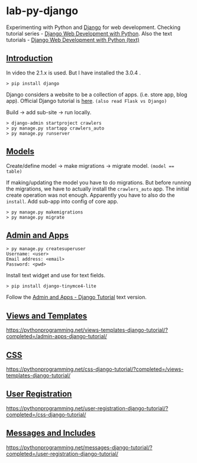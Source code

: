# lab-py-django

Experimenting with Python and [Django](https://www.djangoproject.com/) for web development. Checking tutorial series - [Django Web Development with Python](https://www.youtube.com/watch?v=yD0_1DPmfKM&list=PLQVvvaa0QuDe9nqlirjacLkBYdgc2inh3). Also the text tutorials - [Django Web Development with Python (text)](https://pythonprogramming.net/admin-apps-django-tutorial/)

## [Introduction](https://www.youtube.com/watch?v=yD0_1DPmfKM&list=PLQVvvaa0QuDe9nqlirjacLkBYdgc2inh3)

In video the 2.1.x is used. But I have installed the 3.0.4 .

```
> pip install django
```

Django considers a website to be a collection of apps. (i.e. store app, blog app). Official Django tutorial is [here](https://docs.djangoproject.com/en/3.0/intro/tutorial01/). `(also read Flask vs Django)`

Build -> add sub-site -> run locally.

```
> django-admin startproject crawlers
> py manage.py startapp crawlers_auto
> py manage.py runserver
```

## [Models](https://www.youtube.com/watch?v=aXxIjeGR6po&list=PLQVvvaa0QuDe9nqlirjacLkBYdgc2inh3&index=2)

Create/define model -> make migrations -> migrate model. `(model == table)`

If making/updating the model you have to do migrations. But before running the migrations, we have to actually install the `crawlers_auto` app. The initial create operation was not enough. Apparently you have to also do the `install`. Add sub-app into config of core app.

```
> py manage.py makemigrations
> py manage.py migrate
```

## [Admin and Apps](https://www.youtube.com/watch?v=BJfyATa9nX0&list=PLQVvvaa0QuDe9nqlirjacLkBYdgc2inh3&index=3)

```
> py manage.py createsuperuser
Username: <user>
Email address: <email>
Password: <pwd>
```

Install text widget and use for text fields.

```
> pip install django-tinymce4-lite
```

Follow the [Admin and Apps - Django Tutorial](https://pythonprogramming.net/admin-apps-django-tutorial/) text version.

## [Views and Templates](https://www.youtube.com/watch?v=j9elKTmCEhY&list=PLQVvvaa0QuDe9nqlirjacLkBYdgc2inh3&index=4)

https://pythonprogramming.net/views-templates-django-tutorial/?completed=/admin-apps-django-tutorial/

## [CSS](https://www.youtube.com/watch?v=a3d_nyccpM8&list=PLQVvvaa0QuDe9nqlirjacLkBYdgc2inh3&index=5)

https://pythonprogramming.net/css-django-tutorial/?completed=/views-templates-django-tutorial/

## [User Registration](https://www.youtube.com/watch?v=riXD5lSInJ4&list=PLQVvvaa0QuDe9nqlirjacLkBYdgc2inh3&index=6)

https://pythonprogramming.net/user-registration-django-tutorial/?completed=/css-django-tutorial/

## [Messages and Includes](https://www.youtube.com/watch?v=0VGJPg0SQIY&list=PLQVvvaa0QuDe9nqlirjacLkBYdgc2inh3&index=7)

https://pythonprogramming.net/messages-django-tutorial/?completed=/user-registration-django-tutorial/
